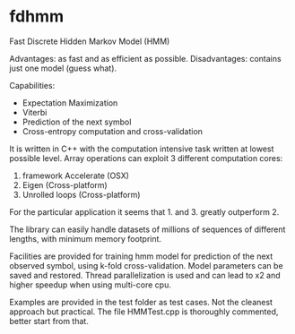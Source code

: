 # fdhmm
Fast Discrete Hidden Markov Model (HMM)

Advantages: as fast and as efficient as possible. 
Disadvantages: contains just one model (guess what).

Capabilities:
- Expectation Maximization
- Viterbi
- Prediction of the next symbol
- Cross-entropy computation and cross-validation

It is written in C++ with the computation intensive task written at lowest possible level.
Array operations can exploit 3 different computation cores:
1. framework Accelerate (OSX)
2. Eigen (Cross-platform)
3. Unrolled loops (Cross-platform)

For the particular application it seems that 1. and 3. greatly outperform 2.

The library can easily handle datasets of millions of sequences of different lengths, with minimum memory footprint.

Facilities are provided for training hmm model for prediction of the next observed symbol, using k-fold cross-validation. Model parameters can be saved and restored.
Thread parallelization is used and can lead to x2 and higher speedup when using multi-core cpu.

Examples are provided in the test folder as test cases. Not the cleanest approach but practical. The file HMMTest.cpp is thoroughly commented, better start from that.
